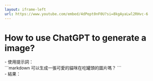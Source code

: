 ```yaml
---
layout: iframe-left
url: https://www.youtube.com/embed/4dPept0nF0U?si=8kgAyaLwl2RHvc-6
---
```


# How to use ChatGPT to generate a image?

<div v-click>
- 使用提示詞：
</div>
<div v-click>
```markdown
可以生成一張可愛的貓咪在吃罐頭的圖片嗎？
```
</div>
<div v-click>
- 結果：
</div>
<div v-click>
    <img :src="'./images/cat.png'"/>
</div>